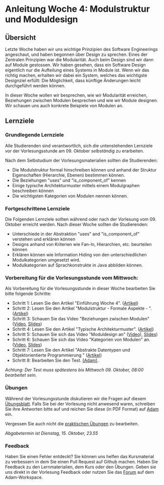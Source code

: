 # Anleitung Woche 4: Modulstruktur und Moduldesign

## Übersicht

Letzte Woche haben wir uns wichtige Prinzipien des Software Engineerings angeschaut, und haben begonnen über Design zu sprechen. 
Eines der Zentralen Prinzipien war die Modularität. Auch beim Design sind wir dann auf Module gestossen. 
Wir haben gesehen, dass ein Software Design eigentlich nur die Aufteilung eines Systems in Module ist. Wenn wir das richtig machen, 
erhalten wir dabei ein System, welches das wichtigste Designziel erfüllt: Die Möglichkeit, dass künftige Änderungen leicht durchgeführt werden können. 

In dieser Woche wollen wir besprechen, wie wir Modularität erreichen, Beziehungen zwischen Modulen besprechen und wie wir Module designen. 
Wir schauen uns auch konkrete Beispiele von Modulen an. 


## Lernziele

### Grundlegende Lernziele

Alle Studierenden sind verantwortlich, sich die untenstehenden Lernziele *vor* der Vorlesungsstunde am 09. Oktober *selbständig* zu erarbeiten.

 Nach dem Selbstudium der Vorlesungsmaterialien sollten die Studierenden:
 - Die Modulstruktur formal hinschreiben können und anhand der Struktur Eigenschaften (Hierarchie, Ebenen) bestimmen können.
 - Die Beziehungen "uses" und "is_component_of" kennen 
 - Einige typische Architekturmuster mittels einem Modulgraphen beschreiben können
 - Die wichtigsten Kategorien von Modulen nennen können.
 

 
 
### Fortgeschrittene Lernziele

Die Folgenden Lernziele sollten während oder nach der Vorlesung vom 09. Oktober erreicht werden. Nach dieser Woche sollten die Studierenden:

- Unterschiede in der Abstraktion "uses" and "is_component_of" verstehen und erklären können
- Designs anhand von Kriterien wie Fan-In, Hierarchien, etc. beurteilen können
- Erklären können wie Information Hiding von den unterschiedlichen Modulkategorien umgesetzt wird. 
- Modulkategorien auf Sprachkonstrukte in Java abbilden können.



### Vorbereitung für die Vorlesungsstunde vom Mittwoch:

Als Vorbereitung für die Vorlesungsstunde in dieser Woche bearbeiten Sie bitte folgende Schritte:

* Schritt 1: Lesen Sie den Artikel  "Einführung Woche 4".  ([Artikel](./articles/introduction.html))
* Schritt 2: Lesen Sie den Artikel  "Modulstruktur - Formale Aspekte - ".  ([Artikel](./articles/module-structure.html))
* Schritt 3: Schauen Sie das Video "Beziehungen zwischen Modulen"  ([Video](https://tube.switch.ch/videos/ed8c549d), [Slides](./slides/module-relationships.html))
* Schritt 4: Lesen Sie den Artikel "Typische Architekturmuster". ([Artikel](./articles/module-architectural-patterns.html))
* Schritt 5: Schauen Sie sich das Video "Moduldesign an" ([Video](https://tube.switch.ch/videos/63479caf)), [Slides](./slides/module-design.html))
* Schritt 6: Schauen Sie sich das Video "Kategorien von Modulen" an. ([Video](https://tube.switch.ch/videos/7d6cdc90), [Slides](./slides/module-categories.html))
* Schritt 7: Lesen Sie den Artikel "Abstrakte Datentypen und Objektorientierte Programmierung " ([Artikel](./articles/module-adts-oo.html))
* Schritt 8: Bearbeiten Sie den Test. [(Adam)](https://adam.unibas.ch/goto_adam_tst_842414.html).  

*Achtung: Der Test muss spätestens bis Mittwoch 09. Oktober, 08:00 bearbeitet sein.*
  

### Übungen
Während der Vorlesungsstunde diskutieren wir die Fragen auf diesem [Übungsblatt](./exercises/theory-exercises.html). 
Falls Sie bei der Vorlesung nicht anwesend waren, schreiben Sie ihre Antworten bitte auf und reichen Sie diese (in PDF Format) auf [Adam](https://adam.unibas.ch/goto_adam_exc_840442.html) ein.

Vergessen Sie auch nicht die [praktischen Übungen](./exercises/practical-exercises.html) zu bearbeiten.

*Abgabetermin ist Dienstag, 15. Oktober, 23.55*

### Feedback

Haben Sie einen Fehler entdeckt? Sie können uns helfen das Kursmaterial zu verbessern in dem Sie einen Pull Request auf Github machen. 
Haben Sie Feedback zu den Lernmaterialien, dem Kurs oder den Übungen. Geben sie uns direkt in der Vorlesung Feedback oder nutzen Sie das [Forum](https://adam.unibas.ch/goto_adam_frm_840439.html) auf dem Adam-Workspace.
